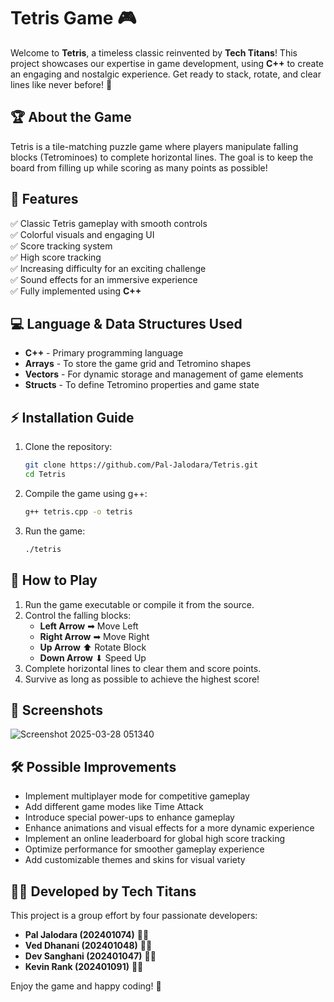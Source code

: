# Tetris Game 🎮

Welcome to **Tetris**, a timeless classic reinvented by **Tech Titans**! This project showcases our expertise in game development, using **C++** to create an engaging and nostalgic experience. Get ready to stack, rotate, and clear lines like never before! 🚀

## 🏆 About the Game
Tetris is a tile-matching puzzle game where players manipulate falling blocks (Tetrominoes) to complete horizontal lines. The goal is to keep the board from filling up while scoring as many points as possible!

## 🚀 Features
✅ Classic Tetris gameplay with smooth controls  
✅ Colorful visuals and engaging UI  
✅ Score tracking system  
✅ High score tracking  
✅ Increasing difficulty for an exciting challenge  
✅ Sound effects for an immersive experience  
✅ Fully implemented using **C++**  

## 💻 Language & Data Structures Used 
- **C++** - Primary programming language  
- **Arrays** - To store the game grid and Tetromino shapes  
- **Vectors** - For dynamic storage and management of game elements  
- **Structs** - To define Tetromino properties and game state  

## ⚡ Installation Guide
1. Clone the repository:
   ```bash
   git clone https://github.com/Pal-Jalodara/Tetris.git
   cd Tetris
   ```
2. Compile the game using g++:
   ```bash
   g++ tetris.cpp -o tetris
   ```
3. Run the game:
   ```bash
   ./tetris
   ```

## 🤖 How to Play
1. Run the game executable or compile it from the source.
2. Control the falling blocks:
   - **Left Arrow** ➡ Move Left
   - **Right Arrow** ➡ Move Right
   - **Up Arrow** ⬆ Rotate Block
   - **Down Arrow** ⬇ Speed Up
3. Complete horizontal lines to clear them and score points.
4. Survive as long as possible to achieve the highest score!

## 📸 Screenshots
![Screenshot 2025-03-28 051340](https://github.com/user-attachments/assets/e027007c-20d0-4c79-acea-962198815429)


## 🛠️ Possible Improvements
- Implement multiplayer mode for competitive gameplay
- Add different game modes like Time Attack
- Introduce special power-ups to enhance gameplay
- Enhance animations and visual effects for a more dynamic experience
- Implement an online leaderboard for global high score tracking
- Optimize performance for smoother gameplay experience
- Add customizable themes and skins for visual variety

## 👨‍💻 Developed by **Tech Titans**
This project is a group effort by four passionate developers:
- **Pal Jalodara (202401074)** 👨‍💻
- **Ved Dhanani (202401048)** 👨‍💻
- **Dev Sanghani (202401047)** 👨‍💻
- **Kevin Rank (202401091)** 👨‍💻

Enjoy the game and happy coding! 🎉
